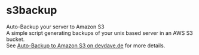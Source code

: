 # s3backup
Auto-Backup your server to Amazon S3 <br />
A simple script generating backups of your unix based server in an AWS S3 bucket. <br />
See [Auto-Backup to Amazon S3 on devdave.de](https://devdave.de/2021/12/auto-backup-to-amazon-s3/) for more details.
